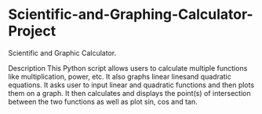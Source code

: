 # Scientific-and-Graphing-Calculator-Project
Scientific and Graphic Calculator.

Description
This Python script allows users to calculate multiple functions like multiplication, power, etc. It also graphs linear linesand quadratic equations. It asks user to input linear and quadratic functions and then plots them on a graph. It then calculates and displays the point(s) of intersection between the two functions as well as plot sin, cos and tan.
